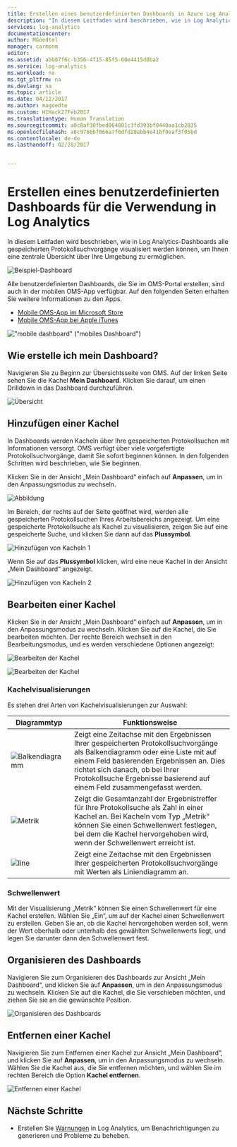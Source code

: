 ```yaml
---
title: Erstellen eines benutzerdefinierten Dashboards in Azure Log Analytics | Microsoft Docs
description: "In diesem Leitfaden wird beschrieben, wie in Log Analytics-Dashboards alle gespeicherten Protokollsuchvorgänge visualisiert werden können, um Ihnen eine zentrale Übersicht über Ihre Umgebung zu ermöglichen."
services: log-analytics
documentationcenter: 
author: MGoedtel
manager: carmonm
editor: 
ms.assetid: abb07f6c-b356-4f15-85f5-60e4415d0ba2
ms.service: log-analytics
ms.workload: na
ms.tgt_pltfrm: na
ms.devlang: na
ms.topic: article
ms.date: 04/12/2017
ms.author: magoedte
ms.custom: H1Hack27Feb2017
ms.translationtype: Human Translation
ms.sourcegitcommit: a0c8af30fbed064001c3fd393bf0440aa1cb2835
ms.openlocfilehash: a8c9766bf066a7f0dfd28ebb4e41bf0eaf3f05bd
ms.contentlocale: de-de
ms.lasthandoff: 02/28/2017


---
```

# <a name="create-a-custom-dashboard-for-use-in-log-analytics"></a>Erstellen eines benutzerdefinierten Dashboards für die Verwendung in Log Analytics
In diesem Leitfaden wird beschrieben, wie in Log Analytics-Dashboards alle gespeicherten Protokollsuchvorgänge visualisiert werden können, um Ihnen eine zentrale Übersicht über Ihre Umgebung zu ermöglichen.

![Beispiel-Dashboard](./media/log-analytics-dashboards/oms-dashboards-example-dash.png)

Alle benutzerdefinierten Dashboards, die Sie im OMS-Portal erstellen, sind auch in der mobilen OMS-App verfügbar. Auf den folgenden Seiten erhalten Sie weitere Informationen zu den Apps.

* [Mobile OMS-App im Microsoft Store](http://www.windowsphone.com/store/app/operational-insights/4823b935-83ce-466c-82bb-bd0a3f58d865)
* [Mobile OMS-App bei Apple iTunes](https://itunes.apple.com/app/microsoft-operations-management/id1042424859?mt=8)

!["mobile dashboard" ("mobiles Dashboard")](./media/log-analytics-dashboards/oms-search-mobile.png)

## <a name="how-do-i-create-my-dashboard"></a>Wie erstelle ich mein Dashboard?
Navigieren Sie zu Beginn zur Übersichtsseite von OMS. Auf der linken Seite sehen Sie die Kachel **Mein Dashboard**. Klicken Sie darauf, um einen Drilldown in das Dashboard durchzuführen.

![Übersicht](./media/log-analytics-dashboards/oms-dashboards-overview.png)

## <a name="adding-a-tile"></a>Hinzufügen einer Kachel
In Dashboards werden Kacheln über Ihre gespeicherten Protokollsuchen mit Informationen versorgt. OMS verfügt über viele vorgefertigte Protokollsuchvorgänge, damit Sie sofort beginnen können. In den folgenden Schritten wird beschrieben, wie Sie beginnen.

Klicken Sie in der Ansicht „Mein Dashboard“ einfach auf **Anpassen**, um in den Anpassungsmodus zu wechseln.

![Abbildung](./media/log-analytics-dashboards/oms-dashboards-pictorial01.png)

 Im Bereich, der rechts auf der Seite geöffnet wird, werden alle gespeicherten Protokollsuchen Ihres Arbeitsbereichs angezeigt. Um eine gespeicherte Protokollsuche als Kachel zu visualisieren, zeigen Sie auf eine gespeicherte Suche, und klicken Sie dann auf das **Plussymbol**.

![Hinzufügen von Kacheln 1](./media/log-analytics-dashboards/oms-dashboards-pictorial02.png)

Wenn Sie auf das **Plussymbol** klicken, wird eine neue Kachel in der Ansicht „Mein Dashboard“ angezeigt.

![Hinzufügen von Kacheln 2](./media/log-analytics-dashboards/oms-dashboards-pictorial03.png)

## <a name="edit-a-tile"></a>Bearbeiten einer Kachel
Klicken Sie in der Ansicht „Mein Dashboard“ einfach auf **Anpassen**, um in den Anpassungsmodus zu wechseln. Klicken Sie auf die Kachel, die Sie bearbeiten möchten. Der rechte Bereich wechselt in den Bearbeitungsmodus, und es werden verschiedene Optionen angezeigt:

![Bearbeiten der Kachel](./media/log-analytics-dashboards/oms-dashboards-pictorial04.png)

![Bearbeiten der Kachel](./media/log-analytics-dashboards/oms-dashboards-pictorial05.png)

### <a name="tile-visualizations"></a>Kachelvisualisierungen
Es stehen drei Arten von Kachelvisualisierungen zur Auswahl:

| Diagrammtyp | Funktionsweise |
| --- | --- |
| ![Balkendiagramm](./media/log-analytics-dashboards/oms-dashboards-bar-chart.png) |Zeigt eine Zeitachse mit den Ergebnissen Ihrer gespeicherten Protokollsuchvorgänge als Balkendiagramm oder eine Liste mit auf einem Feld basierenden Ergebnissen an. Dies richtet sich danach, ob bei Ihrer Protokollsuche Ergebnisse basierend auf einem Feld zusammengefasst werden. |
| ![Metrik](./media/log-analytics-dashboards/oms-dashboards-metric.png) |Zeigt die Gesamtanzahl der Ergebnistreffer für Ihre Protokollsuche als Zahl in einer Kachel an. Bei Kacheln vom Typ „Metrik“ können Sie einen Schwellenwert festlegen, bei dem die Kachel hervorgehoben wird, wenn der Schwellenwert erreicht ist. |
| ![line](./media/log-analytics-dashboards/oms-dashboards-line.png) |Zeigt eine Zeitachse mit den Ergebnissen Ihrer gespeicherten Protokollsuchvorgänge mit Werten als Liniendiagramm an. |

### <a name="threshold"></a>Schwellenwert
Mit der Visualisierung „Metrik“ können Sie einen Schwellenwert für eine Kachel erstellen. Wählen Sie „Ein“, um auf der Kachel einen Schwellenwert zu erstellen. Geben Sie an, ob die Kachel hervorgehoben werden soll, wenn der Wert oberhalb oder unterhalb des gewählten Schwellenwerts liegt, und legen Sie darunter dann den Schwellenwert fest.

## <a name="organizing-the-dashboard"></a>Organisieren des Dashboards
Navigieren Sie zum Organisieren des Dashboards zur Ansicht „Mein Dashboard“, und klicken Sie auf **Anpassen**, um in den Anpassungsmodus zu wechseln. Klicken Sie auf die Kachel, die Sie verschieben möchten, und ziehen Sie sie an die gewünschte Position.

![Organisieren des Dashboards](./media/log-analytics-dashboards/oms-dashboards-organize.png)

## <a name="remove-a-tile"></a>Entfernen einer Kachel
Navigieren Sie zum Entfernen einer Kachel zur Ansicht „Mein Dashboard“, und klicken Sie auf **Anpassen**, um in den Anpassungsmodus zu wechseln. Wählen Sie die Kachel aus, die Sie entfernen möchten, und wählen Sie im rechten Bereich die Option **Kachel entfernen**.

![Entfernen einer Kachel](./media/log-analytics-dashboards/oms-dashboards-remove-tile.png)

## <a name="next-steps"></a>Nächste Schritte
* Erstellen Sie [Warnungen](log-analytics-alerts.md) in Log Analytics, um Benachrichtigungen zu generieren und Probleme zu beheben.


